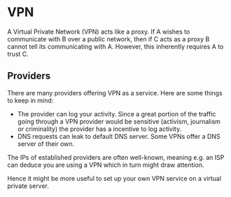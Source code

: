 # VPN

A Virtual Private Network (VPN) acts like a proxy. If A wishes to communicate
with B over a public network, then if C acts as a proxy B cannot tell its
communicating with A. However, this inherently requires A to trust C.

## Providers

There are many providers offering VPN as a service. Here are some things to keep
in mind:

- The provider can log your activity. Since a great portion of the traffic going
  through a VPN provider would be sensitive (activism, journalism or
  criminality) the provider has a incentive to log activity.
- DNS requests can leak to default DNS server. Some VPNs offer a DNS server of
  their own.

The IPs of established providers are often well-known, meaning e.g. an ISP can
deduce you are using a VPN which in turn might draw attention.

Hence it might be more useful to set up your own VPN service on a virtual
private server.
